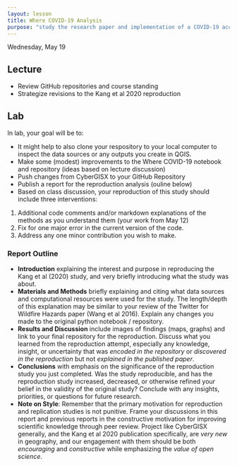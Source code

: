 ```yaml
---
layout: lesson
title: Where COVID-19 Analysis
purpose: "study the research paper and implementation of a COVID-19 accessibility analysis"
---
```


Wednesday, May 19

## Lecture

- Review GitHub repositories and course standing
- Strategize revisions to the Kang et al 2020 reproduction

## Lab

In lab, your goal will be to:

- It might help to also clone your respository to your local computer to inspect the data sources or any outputs you create in QGIS.
- Make some (modest) improvements to the Where COVID-19 notebook and repository (ideas based on lecture discussion)
- Push changes from CyberGISX to your GitHub Repository
- Publish a report for the reproduction analysis (ouline below)
- Based on class discussion, your reproduction of this study should include three interventions:
1. Additional code comments and/or markdown explanations of the methods as you understand them (your work from May 12)
1. Fix for one major error in the current version of the code.
1. Address any one minor contribution you wish to make.

### Report Outline

- **Introduction** explaining the interest and purpose in reproducing the Kang et al (2020) study, and very briefly introducing what the study was about.
- **Materials and Methods** briefly explaining and citing what data sources and computational resources were used for the study.  The length/depth of this explanation may be similar to your review of the Twitter for Wildfire Hazards paper (Wang et al 2016). Explain any changes you made to the original python notebook / repository.
- **Results and Discussion** include images of findings (maps, graphs) and link to your final repository for the reproduction. Discuss what you learned from the reproduction attempt, especially any knowledge, insight, or uncertainty that was *encoded in the repository* or *discovered in the reproduction* but not *explained in the published paper*.
- **Conclusions** with emphasis on the significance of the reproduction study you just completed. Was the study reproducible, and has the reproduction study increased, decreased, or otherwise refined your belief in the validity of the original study? Conclude with any insights, priorities, or questions for future research.
- **Note on Style**: Remember that the primary motivation for reproduction and replication studies is not punitive. Frame your discussions in this report and previous reports in the constructive motivation for improving scientific knowledge through peer review. Project like CyberGISX generally, and the Kang et al 2020 publication specifically, are *very new* in geography, and our engagement with them should be both *encouraging* and *constructive* while emphasizing the *value of open science*.

